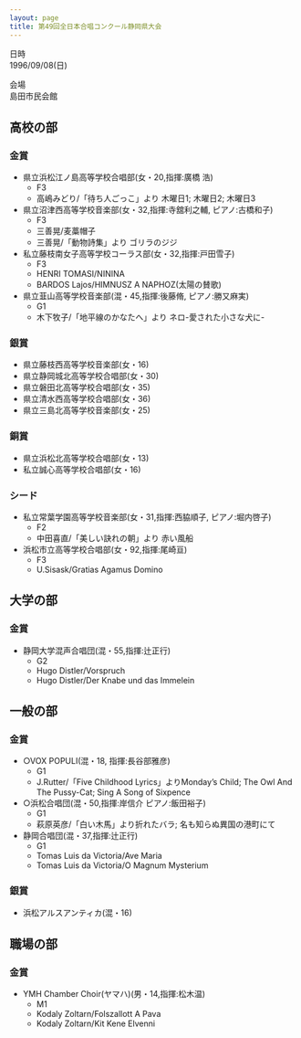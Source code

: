 ```yaml
---
layout: page
title: 第49回全日本合唱コンクール静岡県大会
---
```

 日時  
1996/09/08(日)

 会場  
島田市民会館

高校の部
--------

### 金賞

-   県立浜松江ノ島高等学校合唱部(女・20,指揮:廣橋 浩)
    -   F3
    -   高嶋みどり/「待ち人ごっこ」より 木曜日1; 木曜日2; 木曜日3
-   県立沼津西高等学校音楽部(女・32,指揮:寺舘利之輔, ピアノ:古橋和子)
    -   F3
    -   三善晃/麦藁帽子
    -   三善晃/「動物詩集」より ゴリラのジジ
-   私立藤枝南女子高等学校コーラス部(女・32,指揮:戸田雪子)
    -   F3
    -   HENRI TOMASI/NININA
    -   BARDOS Lajos/HIMNUSZ A NAPHOZ(太陽の賛歌)
-   県立韮山高等学校音楽部(混・45,指揮:後藤脩, ピアノ:勝又麻実)
    -   G1
    -   木下牧子/「地平線のかなたへ」より ネロ-愛された小さな犬に-

### 銀賞

-   県立藤枝西高等学校音楽部(女・16)
-   県立静岡城北高等学校合唱部(女・30)
-   県立磐田北高等学校合唱部(女・35)
-   県立清水西高等学校合唱部(女・36)
-   県立三島北高等学校音楽部(女・25)

### 銅賞

-   県立浜松北高等学校合唱部(女・13)
-   私立誠心高等学校合唱部(女・16)

### シード

-   私立常葉学園高等学校音楽部(女・31,指揮:西脇順子, ピアノ:堀内啓子)
    -   F2
    -   中田喜直/「美しい訣れの朝」より 赤い風船
-   浜松市立高等学校合唱部(女・92,指揮:尾崎亘)
    -   F3
    -   U.Sisask/Gratias Agamus Domino

大学の部
--------

### 金賞

-   静岡大学混声合唱団(混・55,指揮:辻正行)
    -   G2
    -   Hugo Distler/Vorspruch
    -   Hugo Distler/Der Knabe und das Immelein

一般の部
--------

### 金賞

-   ○VOX POPULI(混・18, 指揮:長谷部雅彦)
    -   G1
    -   J.Rutter/「Five Childhood Lyrics」よりMonday’s Child; The Owl And
        The Pussy-Cat; Sing A Song of Sixpence
-   ○浜松合唱団(混・50,指揮:岸信介 ピアノ:飯田裕子)
    -   G1
    -   萩原英彦/「白い木馬」より折れたバラ; 名も知らぬ異国の港町にて
-   静岡合唱団(混・37,指揮:辻正行)
    -   G1
    -   Tomas Luis da Victoria/Ave Maria
    -   Tomas Luis da Victoria/O Magnum Mysterium

### 銀賞

-   浜松アルスアンティカ(混・16)

職場の部
--------

### 金賞

-   YMH Chamber Choir(ヤマハ)(男・14,指揮:松木温)
    -   M1
    -   Kodaly Zoltarn/Folszallott A Pava
    -   Kodaly Zoltarn/Kit Kene Elvenni
